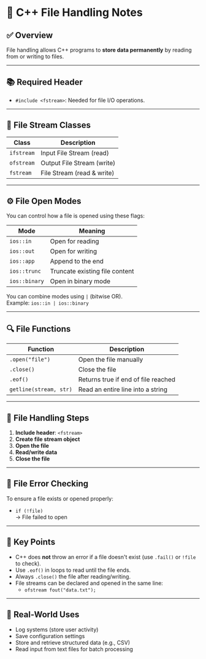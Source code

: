 # 📁 C++ File Handling Notes

## ✅ Overview
File handling allows C++ programs to **store data permanently** by reading from or writing to files.

---

## 📚 Required Header
- `#include <fstream>`: Needed for file I/O operations.

---

## 🔄 File Stream Classes

| Class      | Description              |
|------------|--------------------------|
| `ifstream` | Input File Stream (read) |
| `ofstream` | Output File Stream (write) |
| `fstream`  | File Stream (read & write) |

---

## ⚙️ File Open Modes

You can control how a file is opened using these flags:

| Mode          | Meaning                                 |
|---------------|------------------------------------------|
| `ios::in`     | Open for reading                         |
| `ios::out`    | Open for writing                         |
| `ios::app`    | Append to the end                        |
| `ios::trunc`  | Truncate existing file content           |
| `ios::binary` | Open in binary mode                      |

You can combine modes using `|` (bitwise OR).  
Example: `ios::in | ios::binary`

---

## 🔍 File Functions

| Function              | Description                           |
|-----------------------|---------------------------------------|
| `.open("file")`       | Open the file manually                |
| `.close()`            | Close the file                        |
| `.eof()`              | Returns true if end of file reached   |
| `getline(stream, str)`| Read an entire line into a string     |

---

## 📂 File Handling Steps

1. **Include header**: `<fstream>`
2. **Create file stream object**
3. **Open the file**
4. **Read/write data**
5. **Close the file**

---

## 🔐 File Error Checking

To ensure a file exists or opened properly:

- `if (!file)`  
  → File failed to open

---

## 🧠 Key Points

- C++ does **not** throw an error if a file doesn't exist (use `.fail()` or `!file` to check).
- Use `.eof()` in loops to read until the file ends.
- Always `.close()` the file after reading/writing.
- File streams can be declared and opened in the same line:
  - `ofstream fout("data.txt");`

---

## 📌 Real-World Uses

- Log systems (store user activity)
- Save configuration settings
- Store and retrieve structured data (e.g., CSV)
- Read input from text files for batch processing

